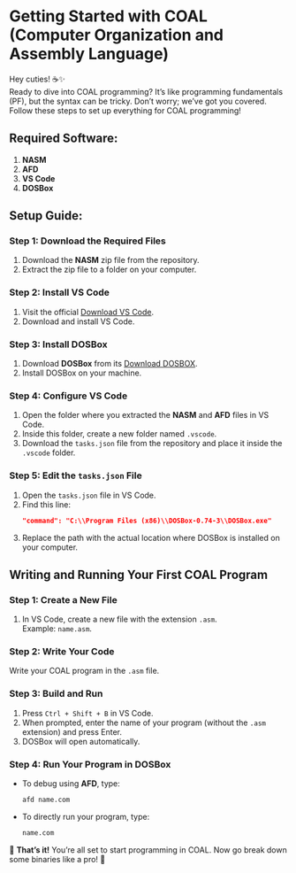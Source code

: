 # Getting Started with COAL (Computer Organization and Assembly Language)

Hey cuties! ☕️✨  
Ready to dive into COAL programming? It’s like programming fundamentals (PF), but the syntax can be tricky. Don’t worry; we’ve got you covered. Follow these steps to set up everything for COAL programming!



## Required Software:
1. **NASM**
2. **AFD**
3. **VS Code**
4. **DOSBox**


## Setup Guide:
### Step 1: Download the Required Files
1. Download the **NASM** zip file from the repository.
2. Extract the zip file to a folder on your computer.

### Step 2: Install VS Code
1. Visit the official [Download VS Code](https://code.visualstudio.com/).
2. Download and install VS Code.

### Step 3: Install DOSBox
1. Download **DOSBox** from its [Download DOSBOX](https://sourceforge.net/projects/dosbox/files/dosbox/0.74-3/DOSBox0.74-3-win32-installer.exe/download).
2. Install DOSBox on your machine.



### Step 4: Configure VS Code
1. Open the folder where you extracted the **NASM** and **AFD** files in VS Code.
2. Inside this folder, create a new folder named `.vscode`.
3. Download the `tasks.json` file from the repository and place it inside the `.vscode` folder.

### Step 5: Edit the `tasks.json` File
1. Open the `tasks.json` file in VS Code.
2. Find this line:
   ```json
   "command": "C:\\Program Files (x86)\\DOSBox-0.74-3\\DOSBox.exe"
   ```
3. Replace the path with the actual location where DOSBox is installed on your computer.
## Writing and Running Your First COAL Program

### Step 1: Create a New File
1. In VS Code, create a new file with the extension `.asm`.  
   Example: `name.asm`.

### Step 2: Write Your Code
Write your COAL program in the `.asm` file.

### Step 3: Build and Run
1. Press `Ctrl + Shift + B` in VS Code.
2. When prompted, enter the name of your program (without the `.asm` extension) and press Enter.
3. DOSBox will open automatically.

### Step 4: Run Your Program in DOSBox
- To debug using **AFD**, type:
  ```bash
  afd name.com
  ```
- To directly run your program, type:
  ```bash
  name.com
  ```
🎉 **That’s it!** You’re all set to start programming in COAL. Now go break down some binaries like a pro! 🚀
